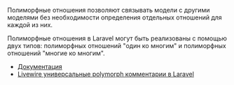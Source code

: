 Полиморфные отношения позволяют связывать модели с другими моделями без необходимости определения отдельных отношений
для каждой из них.

Полиморфные отношения в Laravel могут быть реализованы с помощью двух типов: полиморфных отношений "один ко многим" 
и полиморфных отношений "многие ко многим".

[//]: # "materials"

- [Документация](https://laravel.com/docs/10.x/eloquent-relationships#polymorphic-relationships)
- [Livewire универсальные polymorph комментарии в Laravel](https://youtu.be/hxWu32ScQyw)

[//]: # "/materials"
